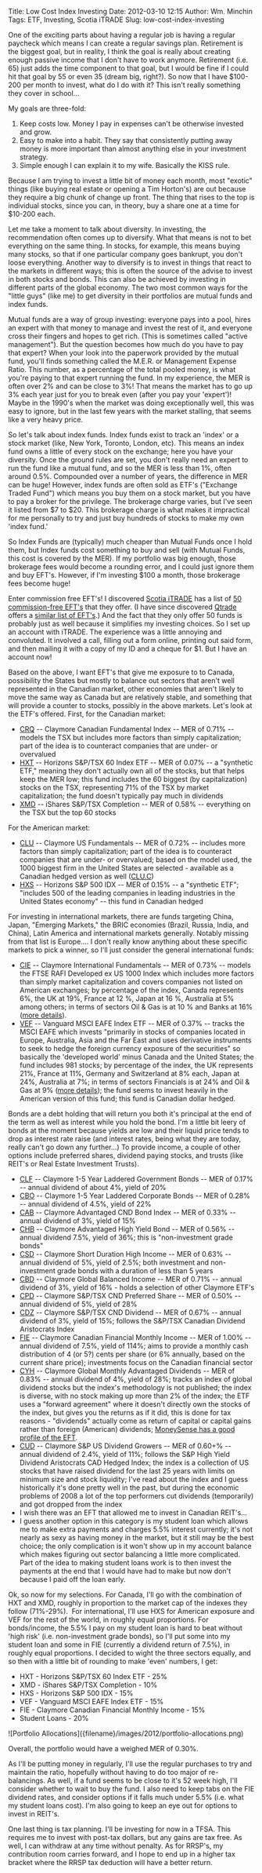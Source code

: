 Title: Low Cost Index Investing
Date: 2012-03-10 12:15
Author: Wm. Minchin
Tags: ETF, Investing, Scotia iTRADE
Slug: low-cost-index-investing

One of the exciting parts about having a regular job is having a regular
paycheck which means I can create a regular savings plan. Retirement is the
biggest goal, but in reality, I think the goal is really about creating enough
passive income that I don't have to work anymore. Retirement (i.e. 65) just
adds the time component to that goal, but I would be fine if I could hit that
goal by 55 or even 35 (dream big, right?). So now that I have $100-200 per
month to invest, what do I do with it? This isn't really something they cover
in school...

My goals are three-fold:

1. Keep costs low. Money I pay in expenses can't be otherwise invested and
   grow.
2. Easy to make into a habit. They say that consistently putting away money is
   more important than almost anything else in your investment strategy.
3. Simple enough I can explain it to my wife. Basically the KISS rule.

<a name="more"></a>Because I am trying to invest a little bit of money each
month, most "exotic" things (like buying real estate or opening a Tim Horton's)
are out because they require a big chunk of change up front. The thing that
rises to the top is individual stocks, since you can, in theory, buy a share
one at a time for $10-200 each.

Let me take a moment to talk about diversity. In investing, the recommendation
often comes up to diversify. What that means is not to bet everything on the
same thing. In stocks, for example, this means buying many stocks, so that if
one particular company goes bankrupt, you don't loose everything. Another way
to diversify is to invest in things that react to the markets in different
ways; this is often the source of the advise to invest in both stocks and
bonds. This can also be achieved by investing in different parts of the global
economy. The two most common ways for the "little guys" (like me) to get
diversity in their portfolios are mutual funds and index funds.

Mutual funds are a way of group investing: everyone pays into a pool, hires an
expert with that money to manage and invest the rest of it, and everyone cross
their fingers and hopes to get rich. (This is sometimes called "active
management"). But the question becomes how much do you have to pay that expert?
When your look into the paperwork provided by the mutual fund, you'll finds
something called the M.E.R. or Management Expense Ratio. This number, as a
percentage of the total pooled money, is what you're paying to that expert
running the fund. In my experience, the MER is often over 2% and can be close
to 3%! That means the market has to go up 3% each year just for you to break
even (after you pay your 'expert')! Maybe in the 1990's when the market was
doing exceptionally well, this was easy to ignore, but in the last few years
with the market stalling, that seems like a very heavy price.

So let's talk about index funds. Index funds exist to track an 'index' or a
stock market (like, New York, Toronto, London, etc). This means an index fund
owns a little of every stock on the exchange; here you have your diversity.
Once the ground rules are set, you don't really need an expert to run the fund
like a mutual fund, and so the MER is less than 1%, often around 0.5%.
Compounded over a number of years, the difference in MER can be huge! However,
index funds are often sold as ETF's ("Exchange Traded Fund") which means you
buy them on a stock market, but you have to pay a broker for the privilege. The
brokerage charge varies, but I've seen it listed from $7 to $20. This brokerage
charge is what makes it impractical for me personally to try and just buy
hundreds of stocks to make my own 'index fund.'

So Index Funds are (typically) much cheaper than Mutual Funds once I hold them,
but Index funds cost something to buy and sell (with Mutual Funds, this cost is
covered by the MER). If my portfolio was big enough, those brokerage fees would
become a rounding error, and I could just ignore them and buy EFT's. However,
if I'm investing $100 a month, those brokerage fees become huge!

Enter commission free EFT's! I discovered [Scotia
iTRADE](https://swww.scotiaitrade.com/) has a list of [50 commission-free
EFT's](https://www.scotiaitrade.com/pages/quotes/etf_list.shtml) that they
offer. (I have since discovered
[Qtrade](https://www.qtrade.ca/investor/en/visitormain.jsp) offers a [similar
list of EFT's](https://www.qtrade.ca/investor/en/aboutus/services/etfs2.jsp).)
And the fact that they only offer 50 funds is probably just as well because it
simplifies my investing choices. So I set up an account with iTRADE. The
experience was a little annoying and convoluted. It involved a call, filling
out a form online, printing out said form, and then mailing it with a copy of
my ID and a cheque for $1. But I have an account now!

Based on the above, I want EFT's that give me exposure to to Canada,
possibility the States but mostly to balance out sectors that aren't well
represented in the Canadian market, other economies that aren't likely to move
the same way as Canada but are relatively stable, and something that will
provide a counter to stocks, possibly in the above markets. Let's look at the
ETF's offered. First, for the Canadian market:

- [CRQ](http://www.claymoreinvestments.ca/etf/fund/crq) -- Claymore Canadian
  Fundamental Index -- MER of 0.71% -- models the TSX but includes more factors
  than simply capitalization; part of the idea is to counteract companies
  that are under- or overvalued
- [HXT](http://www.horizonsetfs.com/pub/en/etfs/?etf=HXT&r=o) -- Horizons
  S&P/TSX 60 Index ETF -- MER of 0.07% -- a "synthetic ETF," meaning they don't
  actually own all of the stocks, but that helps keep the MER low; this fund
  includes the 60 biggest (by capitalization) stocks on the TSX, representing
  71% of the TSX by market capitalization; the fund doesn't typically pay
  much in dividends
- [XMD](http://ca.ishares.com/product_info/fund/overview/XMD.htm) -- iShares
  S&P/TSX Completion -- MER of 0.58% -- everything on the TSX but the top 60
  stocks

For the American market:

- [CLU](http://www.claymoreinvestments.ca/etf/fund/clu) -- Claymore US
  Fundamentals -- MER of 0.72% -- includes more factors than simply
  capitalization; part of the idea is to counteract companies that are under-
  or overvalued; based on the model used, the 1000 biggest firm in the United
  States are selected - available as a Canadian hedged version as well
  ([CLU.C](http://www.claymoreinvestments.ca/etf/fund/clu))
- [HXS](http://www.horizonsetfs.com/pub/en/etfs/?etf=HXS&r=o) -- Horizons S&P
  500 IDX -- MER of 0.15% -- a "synthetic ETF"; "includes 500 of the leading
  companies in leading industries in the United States economy" -- this fund in
  Canadian hedged

For investing in international markets, there are funds targeting China, Japan,
"Emerging Markets," the BRIC economies (Brazil, Russia, India, and China),
Latin America and international markets generally. Notably missing from that
list is Europe.... I don't really know anything about these specific markets to
pick a winner, so I'll just consider the general international funds:

- [CIE](http://www.claymoreinvestments.ca/etf/fund/cie) -- Claymore
  International Fundamentals -- MER of 0.73% -- models the FTSE RAFI Developed
  ex US 1000 Index which includes more factors than simply market
  capitalization and covers companies not listed on American exchanges; by
  percentage of the index, Canada represents 6%, the UK at 19%, France at 12
  %, Japan at 16 %, Australia at 5% among others; in terms of sectors Oil &
  Gas is at 10 % and Banks at 16% ([more
  details](http://www.ftse.com/Indices/FTSE_RAFI_Index_Series/2008Downloads/FTSE_RAFI_Developed_ex_US_1000_Index_Factsheet.pdf)).
- [VEF](https://www.vanguardcanada.ca/documents/literature/F9325EN.pdf) --
  Vanguard MSCI EAFE Index ETF -- MER of 0.37% -- tracks the MSCI EAFE which
  invests "primarily in stocks of companies located in Europe, Australia,
  Asia and the Far East and uses derivative instruments to seek to hedge the
  foreign currency exposure of the securities" so basically the 'developed
  world' minus Canada and the United States; the fund includes 981 stocks; by
  percentage of the index, the UK represents 21%, France at 11%, Germany and
  Switzerland at 8% each, Japan at 24%, Australia at 7%; in terms of sectors
  Financials is at 24% and Oil & Gas at 9% ([more
  details](http://www.msci.com/resources/factsheets/MSCI_EAFE_Factsheet.pdf));
  the fund seems to invest heavily in the American version of this fund; this
  fund is Canadian dollar hedged.

Bonds are a debt holding that will return you both it's principal at the end of
the term as well as interest while you hold the bond. I'm a little bit leery of
bonds at the moment because yields are low and their liquid price tends to drop
as interest rate raise (and interest rates, being what they are today, really
can't go down any further...) To provide income, a couple of other options
include preferred shares, dividend paying stocks, and trusts (like REIT's or
Real Estate Investment Trusts).

- [CLF](http://www.claymoreinvestments.ca/etf/fund/clf) -- Claymore 1-5 Year
  Laddered Government Bonds -- MER of 0.17% -- annual dividend of about 4%,
  yield of 20%
- [CBO](http://www.claymoreinvestments.ca/etf/fund/cbo) -- Claymore 1-5 Year
  Laddered Corporate Bonds -- MER of 0.28% -- annual dividend of 4.5%, yield of
  22%
- [CAB](http://www.claymoreinvestments.ca/etf/fund/cab) -- Claymore Advantaged
  CND Bond Index -- MER of 0.33% -- annual dividend of 3%, yield of 15%
- [CHB](http://www.claymoreinvestments.ca/etf/fund/chb) -- Claymore Advantaged
  High Yield Bond -- MER of 0.56% -- annual dividend 7.5%, yield of 36%; this
  is "non-investment grade bonds"
- [CSD](http://www.claymoreinvestments.ca/etf/fund/csd) -- Claymore Short
  Duration High Income -- MER of 0.63% -- annual dividend of 5%, yield of 2.5%;
  both investment and non-investment grade bonds with a duration of less than
  5 years
- [CBD](http://www.claymoreinvestments.ca/etf/fund/cbd) -- Claymore Global
  Balanced Income -- MER of 0.71% -- annual dividend of 3%, yield of 16% -
  holds a selection of other Claymore ETF's
- [CPD](http://www.claymoreinvestments.ca/etf/fund/cpd) -- Claymore S&P/TSX
  CND Preferred Share -- MER of 0.50% -- annual dividend of 5%, yield of 28%
- [CDZ](http://www.claymoreinvestments.ca/etf/fund/cdz) -- Claymore S&P/TSX
  CND Dividend -- MER of 0.67% -- annual dividend of 3%, yield of 15%; follows
  the S&P/TSX Canadian Dividend Aristocrats Index
- [FIE](http://www.claymoreinvestments.ca/etf/fund/fie) -- Claymore Canadian
  Financial Monthly Income -- MER of 1.00% -- annual dividend of 7.5%, yield of
  114%; aims to provide a monthly cash distribution of 4 (or 5?) cents per
  share (or 6% annually, based on the current share price); investments focus
  on the Canadian financial sector
- [CYH](http://www.claymoreinvestments.ca/etf/fund/cyh) -- Claymore Global
  Monthly Advantaged Dividends -- MER of 0.83% -- annual dividend of 4%, yield
  of 28%; tracks an index of global dividend stocks but the index's
  methodology is not published; the index is diverse, with no stock making up
  more than 2% of the index; the ETF uses a "forward agreement" where it
  doesn't directly own the stocks of the index, but gives you the returns as
  if it did, this is done for tax reasons - "dividends" actually come as
  return of capital or capital gains rather than foreign (American)
  dividends; [MoneySense has a good profile of the
  EFT](http://www.moneysense.ca/2010/11/15/under-the-hood-claymore-global-monthly-advantaged-dividend-etf/).
- [CUD](http://www.claymoreinvestments.ca/etf/fund/cud) -- Claymore S&P US
  Dividend Growers -- MER of 0.60+% -- annual dividend of 2.4%, yield of 11%;
  follows the S&P High Yield Dividend Aristocrats CAD Hedged Index; the index
  is a collection of US stocks that have raised dividend for the last 25
  years with limits on minimum size and stock liquidity; I've read about the
  index and I guess historically it's done pretty well in the past, but
  during the economic problems of 2008 a lot of the top performers cut
  dividends (temporarily) and got dropped from the index
- I wish there was an EFT that allowed me to invest in Canadian REIT's...
- I guess another option in this category is my student loan which allows me
  to make extra payments and charges 5.5% interest currently; it's not nearly
  as sexy as having money in the market, but it still may be the best choice;
  the only complication is it won't show up in my account balance which makes
  figuring out sector balancing a little more complicated. Part of the idea
  to making student loans work is to then invest the payments at the end that
  I would have had to make but now don't because I paid off the loan early.

Ok, so now for my selections. For Canada, I'll go with the combination of HXT
and XMD, roughly in proportion to the market cap of the indexes they follow
(71%-29%).  For international, I'll use HXS for American exposure and VEF for
the rest of the world, in roughly equal proportions. For bonds/income, the 5.5%
I pay on my student loan is hard to beat without 'high risk' (i.e.
non-investment grade bonds), so I'll put some into my student loan and some in
FIE (currently a dividend return of 7.5%), in roughly equal proportions. I
decided to wight the three sectors equally, and so then with a little bit of
rounding to make 'even' numbers, I get:

- HXT - Horizons S&P/TSX 60 Index ETF - 25%
- XMD - iShares S&P/TSX Completion - 10%
- HXS - Horizons S&P 500 IDX - 15%
- VEF - Vanguard MSCI EAFE Index ETF - 15%
- FIE - Claymore Canadian Financial Monthly Income - 15%
- Student Loans - 20%

<div markdown=1 class="text-center">
![Portfolio Allocations]({filename}/images/2012/portfolio-allocations.png)
</div>

Overall, the portfolio would have a weighed MER of 0.30%.

As I'll be putting money in regularly, I'll use the regular purchases to try
and maintain the ratio, hopefully without having to do too major of
re-balancings. As well, if a fund seems to be close to it's 52 week high, I'll
consider whether to wait to buy the fund. I also need to keep tabs on the FIE
dividend rates, and consider options if it falls much under 5.5% (i.e. what my
student loans cost). I'm also going to keep an eye out for options to invest in
REIT's.

One last thing is tax planning. I'll be investing for now in a TFSA. This
requires me to invest with post-tax dollars, but any gains are tax free. As
well, I can withdraw at any time without penalty. As for RRSP's, my
contribution room carries forward, and I hope to end up in a higher tax bracket
where the RRSP tax deduction will have a better return.
